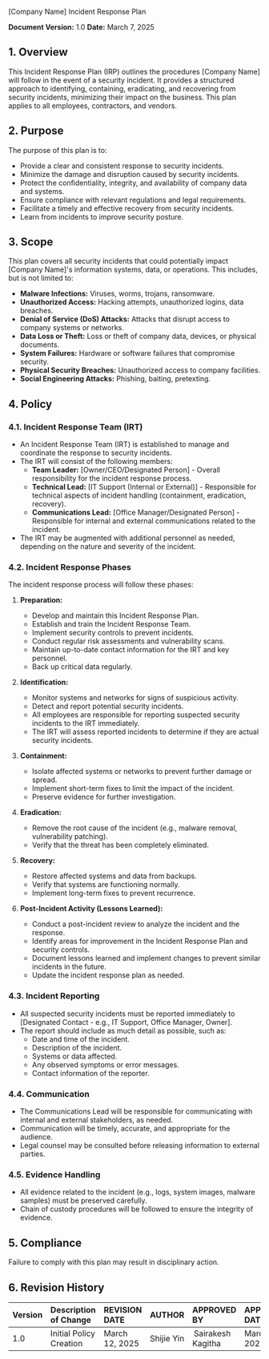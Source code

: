 [Company Name]
Incident Response Plan

**Document Version:** 1.0
**Date:** March 7, 2025

## 1. Overview

This Incident Response Plan (IRP) outlines the procedures [Company Name] will follow in the event of a security incident. It provides a structured approach to identifying, containing, eradicating, and recovering from security incidents, minimizing their impact on the business. This plan applies to all employees, contractors, and vendors.

## 2. Purpose

The purpose of this plan is to:

*   Provide a clear and consistent response to security incidents.
*   Minimize the damage and disruption caused by security incidents.
*   Protect the confidentiality, integrity, and availability of company data and systems.
*   Ensure compliance with relevant regulations and legal requirements.
*   Facilitate a timely and effective recovery from security incidents.
*   Learn from incidents to improve security posture.

## 3. Scope

This plan covers all security incidents that could potentially impact [Company Name]'s information systems, data, or operations. This includes, but is not limited to:

*   **Malware Infections:** Viruses, worms, trojans, ransomware.
*   **Unauthorized Access:** Hacking attempts, unauthorized logins, data breaches.
*   **Denial of Service (DoS) Attacks:** Attacks that disrupt access to company systems or networks.
*   **Data Loss or Theft:** Loss or theft of company data, devices, or physical documents.
*   **System Failures:** Hardware or software failures that compromise security.
*   **Physical Security Breaches:** Unauthorized access to company facilities.
*   **Social Engineering Attacks:** Phishing, baiting, pretexting.

## 4. Policy

### 4.1. Incident Response Team (IRT)

*   An Incident Response Team (IRT) is established to manage and coordinate the response to security incidents.
*   The IRT will consist of the following members:
    *   **Team Leader:** [Owner/CEO/Designated Person] - Overall responsibility for the incident response process.
    *   **Technical Lead:** [IT Support (Internal or External)] - Responsible for technical aspects of incident handling (containment, eradication, recovery).
    *   **Communications Lead:** [Office Manager/Designated Person] - Responsible for internal and external communications related to the incident.
*  The IRT may be augmented with additional personnel as needed, depending on the nature and severity of the incident.

### 4.2. Incident Response Phases

The incident response process will follow these phases:

1.  **Preparation:**
    *   Develop and maintain this Incident Response Plan.
    *   Establish and train the Incident Response Team.
    *   Implement security controls to prevent incidents.
    *   Conduct regular risk assessments and vulnerability scans.
    *   Maintain up-to-date contact information for the IRT and key personnel.
    * Back up critical data regularly.

2.  **Identification:**
    *   Monitor systems and networks for signs of suspicious activity.
    *   Detect and report potential security incidents.
    *   All employees are responsible for reporting suspected security incidents to the IRT immediately.
    *   The IRT will assess reported incidents to determine if they are actual security incidents.

3.  **Containment:**
    *   Isolate affected systems or networks to prevent further damage or spread.
    *   Implement short-term fixes to limit the impact of the incident.
    *   Preserve evidence for further investigation.

4.  **Eradication:**
    *   Remove the root cause of the incident (e.g., malware removal, vulnerability patching).
    *   Verify that the threat has been completely eliminated.

5.  **Recovery:**
    *   Restore affected systems and data from backups.
    *   Verify that systems are functioning normally.
    *   Implement long-term fixes to prevent recurrence.

6.  **Post-Incident Activity (Lessons Learned):**
    *   Conduct a post-incident review to analyze the incident and the response.
    *   Identify areas for improvement in the Incident Response Plan and security controls.
    *   Document lessons learned and implement changes to prevent similar incidents in the future.
    * Update the incident response plan as needed.

### 4.3. Incident Reporting

*   All suspected security incidents must be reported immediately to [Designated Contact - e.g., IT Support, Office Manager, Owner].
*   The report should include as much detail as possible, such as:
    *   Date and time of the incident.
    *   Description of the incident.
    *   Systems or data affected.
    *   Any observed symptoms or error messages.
    *   Contact information of the reporter.

### 4.4. Communication

*   The Communications Lead will be responsible for communicating with internal and external stakeholders, as needed.
*   Communication will be timely, accurate, and appropriate for the audience.
*   Legal counsel may be consulted before releasing information to external parties.

### 4.5. Evidence Handling

*   All evidence related to the incident (e.g., logs, system images, malware samples) must be preserved carefully.
*   Chain of custody procedures will be followed to ensure the integrity of evidence.

## 5. Compliance

Failure to comply with this plan may result in disciplinary action.

## 6. Revision History

| Version | Description of Change       | REVISION DATE              | AUTHOR  | APPROVED BY |APPROVED DATE|
| :------ | :---------- | :----------------- | :-------------------- |:-------------------- |:-------------------- |
| 1.0     | Initial Policy Creation |March 12, 2025  | Shijie Yin | Sairakesh Kagitha |March 20, 2025|

